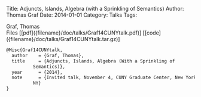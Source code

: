 Title: Adjuncts, Islands, Algebra (with a Sprinkling of Semantics)
Author: Thomas Graf
Date: 2014-01-01
Category: Talks
Tags: 

<div markdown class="authors">
Graf, Thomas
</div>

<div markdown class="files">
<span id="files-title">Files</span>
[[pdf]({filename}/doc/talks/Graf14CUNYtalk.pdf)]
[[code]({filename}/doc/talks/Graf14CUNYtalk.tar.gz)]
</div>

~~~latex
@Misc{Graf14CUNYtalk,
  author	= {Graf, Thomas},
  title		= {Adjuncts, Islands, Algebra (With a Sprinkling of
		  Semantics)},
  year		= {2014},
  note		= {Invited talk, November 4, CUNY Graduate Center, New York,
		  NY}
}
~~~
